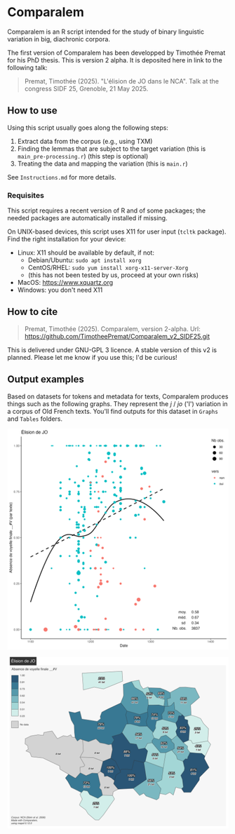# Comparalem

Comparalem is an R script intended for the study of binary linguistic variation in big, diachronic corpora.

The first version of Comparalem has been developped by Timothée Premat for his PhD thesis. This is version 2 alpha. It is deposited here in link to the following talk:

> Premat, Timothée (2025). "L'élision de JO dans le NCA". Talk at the congress SIDF 25, Grenoble, 21 May 2025.

## How to use

Using this script usually goes along the following steps:

1. Extract data from the corpus (e.g., using TXM)
2. Finding the lemmas that are subject to the target variation (this is ```main_pre-processing.r```) (this step is optional)
3. Treating the data and mapping the variation (this is ```main.r```)

See ```Instructions.md``` for more details.

### Requisites

This script requires a recent version of R and of some packages; the needed packages
are automatically installed if missing.

On UNIX-based devices, this script uses X11 for user input (```tcltk``` package).
Find the right installation for your device:
- Linux: X11 should be available by default, if not:
    - Debian/Ubuntu: ```sudo apt install xorg```
	- CentOS/RHEL: ```sudo yum install xorg-x11-server-Xorg```
	- (this has not been tested by us, proceed at your own risks)
- MacOS: https://www.xquartz.org
- Windows: you don't need X11

## How to cite

> Premat, Timothée (2025). Comparalem, version 2-alpha. Url: <https://github.com/TimotheePremat/Comparalem_v2_SIDF25.git>

This is delivered under GNU-GPL 3 licence. A stable version of this v2 is planned. Please let me know if you use this; I'd be curious!

## Output examples

Based on datasets for tokens and metadata for texts, Comparalem produces things such as the following graphs. They represent the _j_ / _jo_ ('I') variation in a corpus of Old French texts. You'll find outputs for this dataset in ```Graphs``` and ```Tables``` folders.

![Elision rate of JO in the NCA corpus](Graphs/J_JO_07-05_filter_diachro_rate_vers.png)

![Map of _jo_ elision in the NCA corpus](Graphs/J_JO_07-05_filter_map.png)
